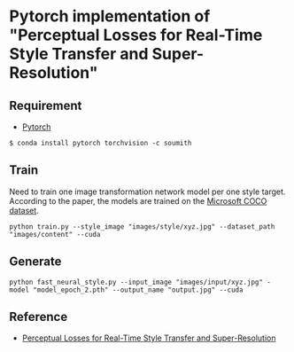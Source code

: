 # Pytorch implementation of "Perceptual Losses for Real-Time Style Transfer and Super-Resolution"

## Requirement
- [Pytorch](http://pytorch.org/)
```
$ conda install pytorch torchvision -c soumith
```

## Train
Need to train one image transformation network model per one style target.
According to the paper, the models are trained on the [Microsoft COCO dataset](http://mscoco.org/dataset/#download).
```
python train.py --style_image "images/style/xyz.jpg" --dataset_path "images/content" --cuda
```

## Generate
```
python fast_neural_style.py --input_image "images/input/xyz.jpg" -model "model_epoch_2.pth" --output_name "output.jpg" --cuda
```

## Reference
- [Perceptual Losses for Real-Time Style Transfer and Super-Resolution](http://arxiv.org/abs/1603.08155)
